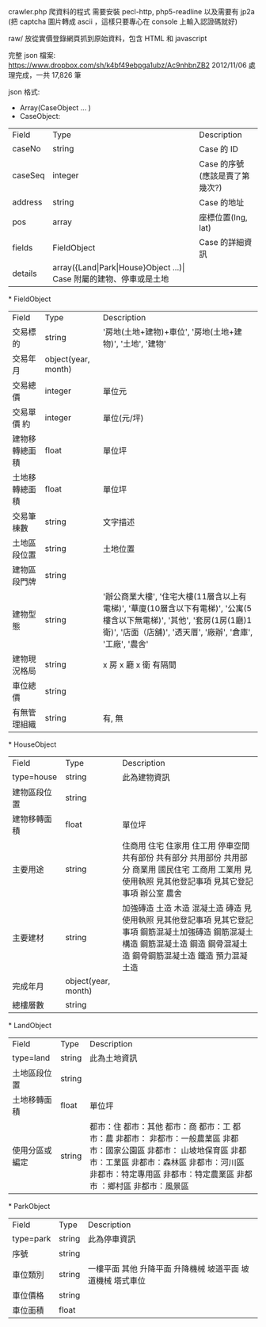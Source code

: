 crawler.php 
爬資料的程式
需要安裝 pecl-http, php5-readline
以及需要有 jp2a (把 captcha 圖片轉成 ascii ，這樣只要專心在 console 上輸入認證碼就好)

raw/
放從實價登錄網頁抓到原始資料，包含 HTML 和 javascript

完整 json 檔案:
https://www.dropbox.com/sh/k4bf49ebpga1ubz/Ac9nhbnZB2
2012/11/06 處理完成，一共 17,826 筆

json 格式:
* Array(CaseObject ... )
* CaseObject:
<table>
  <tr>
    <td>Field</td>
    <td>Type</td>
    <td>Description</td>
  </tr>
  <tr>
    <td>caseNo</td>
    <td>string</td>
    <td>Case 的 ID</td>
  </tr>
  <tr>
    <td>caseSeq</td>
    <td>integer</td>
    <td>Case 的序號(應該是賣了第幾次?)</td>
  </tr>
  <tr>
    <td>address</td>
    <td>string</td>
    <td>Case 的地址</td>
  </tr>
  <tr>
    <td>pos</td>
    <td>array</td>
    <td>座標位置(lng, lat)</td>
  </tr>
  <tr>
    <td>fields</td>
    <td>FieldObject</td>
    <td>Case 的詳細資訊</td>
  </tr>
  <tr>
    <td>details</td>
    <td>array({Land|Park|House}Object ...)| Case 附屬的建物、停車或是土地</td>
  </tr>
</table>
* FieldObject
<table>
  <tr>
    <td>Field</td>
    <td>Type</td>
    <td>Description</td>
  </tr>
  <tr>
    <td>交易標的</td>
    <td>string</td>
    <td>'房地(土地+建物)+車位', '房地(土地+建物)', '土地', '建物'</td>
  </tr>
  <tr>
    <td>交易年月</td>
    <td>object(year, month)</td>
    <td></td></tr>
  <tr>
    <td>交易總價</td>
    <td>integer</td>
    <td>單位元</td>
  </tr>
  <tr>
    <td>交易單價 約</td>
    <td>integer</td>
    <td>單位(元/坪)</td>
  </tr>
  <tr>
    <td>建物移轉總面積</td>
    <td>float</td>
    <td>單位坪</td>
  </tr>
  <tr>
    <td>土地移轉總面積</td>
    <td>float</td>
    <td>單位坪</td>
  </tr>
  <tr>
    <td>交易筆棟數</td>
    <td>string</td>
    <td>文字描述</td>
  </tr>
  <tr>
    <td>土地區段位置</td>
    <td>string</td>
    <td>土地位置</td>
  </tr>
  <tr>
    <td>建物區段門牌</td>
    <td>string</td>
    <td></td></tr>
  <tr>
    <td>建物型態</td>
    <td>string</td>
    <td>'辦公商業大樓', '住宅大樓(11層含以上有電梯)', '華廈(10層含以下有電梯)', '公寓(5樓含以下無電梯)', '其他', '套房(1房(1廳)1衛)', '店面（店舖)', '透天厝', '廠辦', '倉庫', '工廠', '農舍'</td>
  </tr>
  <tr>
    <td>建物現況格局</td>
    <td>string</td>
    <td>x 房 x 廳 x 衛 有隔間</td>
  </tr>
  <tr>
    <td>車位總價</td>
    <td>string</td>
    <td></td></tr>
  <tr>
    <td>有無管理組織</td>
    <td>string</td>
    <td>有, 無</td>
  </tr>
</table>
* HouseObject
<table>
  <tr>
    <td>Field</td>
    <td>Type</td>
    <td>Description</td>
  </tr>
  <tr>
    <td>type=house</td>
    <td>string</td>
    <td>此為建物資訊</td>
  </tr>
  <tr>
    <td>建物區段位置</td>
    <td>string</td>
    <td></td></tr>
  <tr>
    <td>建物移轉面積</td>
    <td>float</td>
    <td>單位坪</td>
  </tr>
  <tr>
    <td>主要用途</td>
    <td>string</td>
    <td>住商用 住宅 住家用 住工用 停車空間 共有部份 共有部分 共用部份 共用部分 商業用 國民住宅 工商用 工業用 見使用執照 見其他登記事項 見其它登記事項 辦公室 農舍</td>
  </tr>
  <tr>
    <td>主要建材</td>
    <td>string</td>
    <td>加強磚造 土造 木造 混凝土造 磚造 見使用執照 見其他登記事項 見其它登記事項 鋼筋混凝土加強磚造 鋼筋混凝土構造 鋼筋混凝土造 鋼造 鋼骨混凝土造 鋼骨鋼筋混凝土造 鐵造 預力混凝土造</td></tr>
  <tr>
    <td>完成年月</td>
    <td>object(year, month)</td>
    <td></td></tr>
  <tr>
    <td>總樓層數</td>
    <td>string</td>
    <td></td></tr>
</table>
* LandObject
<table>
  <tr>
    <td>Field</td>
    <td>Type</td>
    <td>Description</td>
  </tr>
  <tr>
    <td>type=land</td>
    <td>string</td>
    <td>此為土地資訊</td>
  </tr>
  <tr>
    <td>土地區段位置</td>
    <td>string</td>
    <td></td></tr>
  <tr>
    <td>土地移轉面積</td>
    <td>float</td>
    <td>單位坪</td>
  </tr>
  <tr>
    <td>使用分區或編定</td>
    <td>string</td>
    <td>都市：住 都市：其他 都市：商 都市：工 都市：農 非都市： 非都市：一般農業區 非都市：國家公園區 非都市： 山坡地保育區 非都市：工業區 非都市：森林區 非都市：河川區 非都市：特定專用區 非都市：特定農業區 非都市 ：鄉村區 非都市：風景區</td>
  </tr>
</table>
* ParkObject
<table>
  <tr>
    <td>Field</td>
    <td>Type</td>
    <td>Description</td>
  </tr>
  <tr>
    <td>type=park</td>
    <td>string</td>
    <td>此為停車資訊</td>
  </tr>
  <tr>
    <td>序號</td>
    <td>string</td>
    <td></td></tr>
  <tr>
    <td>車位類別</td>
    <td>string</td>
    <td>一樓平面 其他 升降平面 升降機械 坡道平面 坡道機械 塔式車位</td>
  </tr>
  <tr>
    <td>車位價格</td>
    <td>string</td>
    <td></td></tr>
  <tr>
    <td>車位面積</td>
    <td>float</td>
    <td></td></tr>
</table>
